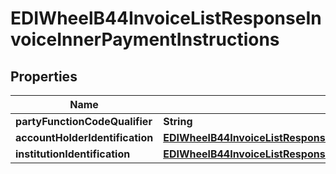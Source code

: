 

# EDIWheelB44InvoiceListResponseInvoiceInnerPaymentInstructions


## Properties

| Name | Type | Description | Notes |
|------------ | ------------- | ------------- | -------------|
|**partyFunctionCodeQualifier** | **String** |  |  [optional] |
|**accountHolderIdentification** | [**EDIWheelB44InvoiceListResponseInvoiceInnerPaymentInstructionsAccountHolderIdentification**](EDIWheelB44InvoiceListResponseInvoiceInnerPaymentInstructionsAccountHolderIdentification.md) |  |  [optional] |
|**institutionIdentification** | [**EDIWheelB44InvoiceListResponseInvoiceInnerPaymentInstructionsInstitutionIdentification**](EDIWheelB44InvoiceListResponseInvoiceInnerPaymentInstructionsInstitutionIdentification.md) |  |  [optional] |



